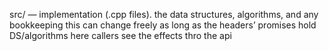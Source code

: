src/ — implementation (.cpp files).
the data structures, algorithms, and any bookkeeping
this can change freely as long as the headers’ promises hold 
DS/algorithms here
callers see the effects thro the api